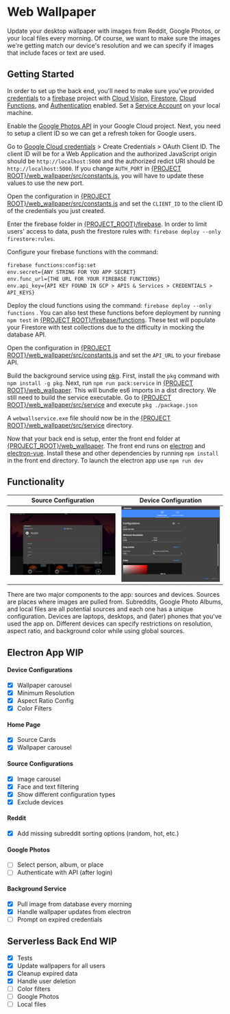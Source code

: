 # Web Wallpaper
Update your desktop wallpaper with images from Reddit, Google Photos, or your local files every morning. Of course, we want to make sure the images we're getting match our device's resolution and we can specify if images that include faces or text are used.

## Getting Started
In order to set up the back end, you'll need to make sure you've provided [credentials](https://cloud.google.com/docs/authentication/getting-started) to a [firebase](https://firebase.google.com/) project with [Cloud Vision](https://cloud.google.com/vision), [Firestore](https://firebase.google.com/docs/firestore), [Cloud Functions](https://firebase.google.com/docs/functions), and [Authentication](https://firebase.google.com/docs/auth/web/google-signin) enabled. Set a [Service Account](https://cloud.google.com/docs/authentication/getting-started) on your local machine.

Enable the [Google Photos API](https://console.cloud.google.com/apis/library/photoslibrary.googleapis.com) in your Google Cloud project.  Next, you need to setup a client ID so we can get a refresh token for Google users.

Go to [Google Cloud credentials](https://console.cloud.google.com/apis/credentials) > Create Credentials > OAuth Client ID.  The client ID will be for a Web Application and the authorized JavaScript origin should be `http://localhost:5000` and the authorized redict URI should be `http://localhost:5000`.  If you change `AUTH_PORT` in [{PROJECT ROOT}/web_wallpaper/src/constants.js](./web_wallpaper/src/constants.js), you will have to update these values to use the new port.

Open the configuration in [{PROJECT ROOT}/web_wallpaper/src/constants.js](./web_wallpaper/src/constants.js) and set the `CLIENT_ID` to the client ID of the credentials you just created.

Enter the firebase folder in [{PROJECT_ROOT}/firebase](./firebase).  In order to limit users' access to data, push the firestore rules with: `firebase deploy --only firestore:rules`.

Configure your firebase functions with the command: 
```
firebase functions:config:set 
env.secret={ANY STRING FOR YOU APP SECRET}
env.func_url={THE URL FOR YOUR FIREBASE FUNCTIONS}
env.api_key={API KEY FOUND IN GCP > APIS & Services > CREDENTIALS > API_KEYS}
```
Deploy the cloud functions using the command: `firebase deploy --only functions` .  You can also test these functions before deployment by running `npm test` in [{PROJECT ROOT}/firebase/functions](./firebase/functions).  These test will populate your Firestore with test collections due to the difficulty in mocking the database API.

Open the configuration in [{PROJECT ROOT}/web_wallpaper/src/constants.js](./web_wallpaper/src/constants.js) and set the `API_URL` to your firebase API.

Build the background service using [pkg](https://github.com/zeit/pkg).  First, install the `pkg` command with `npm install -g pkg`.  Next, run `npm run pack:service` in [{PROJECT ROOT}/web_wallpaper](./web_wallpaper).  This will bundle es6 imports in a dist directory.  We still need to build the service executable.  Go to [{PROJECT ROOT}/web_wallpaper/src/service](./web_wallpaper/src/service) and execute `pkg ./package.json`

A `webwallservice.exe` file should now be in the [{PROJECT ROOT}/web_wallpaper/src/service](./web_wallpaper/src/service) directory.

Now that your back end is setup, enter the front end folder at [{PROJECT_ROOT}/web_wallpaper](./web_wallpaper). The front end runs on [electron](https://github.com/electron/electron) and [electron-vue](https://github.com/SimulatedGREG/electron-vue).  Install these and other dependencies by running `npm install` in the front end directory.  To launch the electron app use `npm run dev`

## Functionality
Source Configuration            |  Device Configuration
:-------------------------:|:-------------------------:
![Configurations for a Reddit source, includes favor, subreddit, sorting method, and timespan](./concept/source_config.PNG)  |  ![A popup with resolution, aspect ratio, and background setting for a device](./concept/device_config.PNG)

There are two major components to the app: sources and devices.  Sources are places where images are pulled from.  Subreddits, Google Photo Albums, and local files are all potential sources and each one has a unique configuration.  Devices are laptops, desktops, and (later) phones that you've used the app on.  Different devices can specify restrictions on resolution, aspect ratio, and background color while using global sources.


## Electron App WIP
#### Device Configurations
- [X] Wallpaper carousel
- [X] Minimum Resolution
- [X] Aspect Ratio Config
- [X] Color Filters
#### Home Page
- [X] Source Cards
- [X] Wallpaper carousel
#### Source Configurations
- [X] Image carousel
- [X] Face and text filtering
- [X] Show different configuration types
- [X] Exclude devices
#### Reddit
- [X] Add missing subreddit sorting options (random, hot, etc.)
#### Google Photos
- [ ] Select person, album, or place
- [ ] Authenticate with API (after login)
#### Background Service
- [X] Pull image from database every morning
- [X] Handle wallpaper updates from electron
- [ ] Prompt on expired credentials

## Serverless Back End WIP
- [X] Tests
- [X] Update wallpapers for all users
- [X] Cleanup expired data
- [X] Handle user deletion
- [ ] Color filters
- [ ] Google Photos
- [ ] Local files